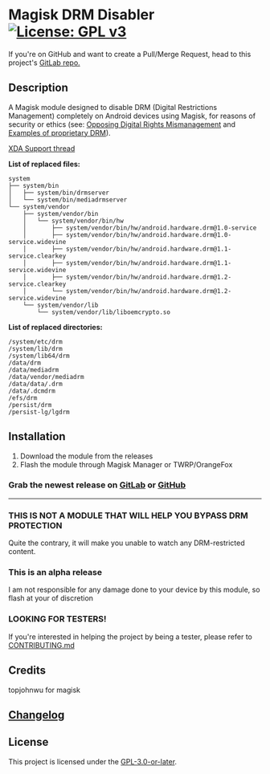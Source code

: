 # Magisk DRM Disabler  [![License: GPL v3](https://img.shields.io/badge/License-GPLv3-blue.svg)](https://www.gnu.org/licenses/gpl-3.0)

If you're on GitHub and want to create a Pull/Merge Request, head to this project's [GitLab repo.](https://gitlab.com/Atrate/magisk-drm-disabler/)

## Description

A Magisk module designed to disable DRM (Digital Restrictions Management) completely on Android devices using Magisk, for reasons of security or ethics (see: [Opposing Digital Rights Mismanagement](https://www.gnu.org/philosophy/opposing-drm.en.html) and [Examples of proprietary DRM](https://www.gnu.org/proprietary/proprietary-drm.en.html)).

[XDA Support thread](https://forum.xda-developers.com/apps/magisk/module-magisk-drm-disabler-t4070117)

**List of replaced files:**
```
system
├── system/bin
│   ├── system/bin/drmserver
│   └── system/bin/mediadrmserver
└── system/vendor
    ├── system/vendor/bin
    │   └── system/vendor/bin/hw
    │       ├── system/vendor/bin/hw/android.hardware.drm@1.0-service
    │       ├── system/vendor/bin/hw/android.hardware.drm@1.0-service.widevine
    │       ├── system/vendor/bin/hw/android.hardware.drm@1.1-service.clearkey
    │       ├── system/vendor/bin/hw/android.hardware.drm@1.1-service.widevine
    │       ├── system/vendor/bin/hw/android.hardware.drm@1.2-service.clearkey
    │       └── system/vendor/bin/hw/android.hardware.drm@1.2-service.widevine
    └── system/vendor/lib
        └── system/vendor/lib/liboemcrypto.so
```

**List of replaced directories:**
```
/system/etc/drm
/system/lib/drm
/system/lib64/drm
/data/drm
/data/mediadrm
/data/vendor/mediadrm
/data/data/.drm
/data/.dcmdrm
/efs/drm
/persist/drm
/persist-lg/lgdrm
```

## Installation
1. Download the module from the releases
2. Flash the module through Magisk Manager or TWRP/OrangeFox

### Grab the newest release on [GitLab](https://gitlab.com/Atrate/magisk-drm-disabler/releases) or [GitHub](https://github.com/Atrate/magisk-drm-disabler/releases)

---

### THIS IS NOT A MODULE THAT WILL HELP YOU BYPASS DRM PROTECTION
Quite the contrary, it will make you unable to watch any DRM-restricted content.

### This is an alpha release
I am not responsible for any damage done to your device by this module, so flash at your of discretion

### LOOKING FOR TESTERS!
If you're interested in helping the project by being a tester, please refer to [CONTRIBUTING.md](./CONTRIBUTING.md)

## Credits
topjohnwu for magisk

## [Changelog](./CHANGELOG)

## License
This project is licensed under the [GPL-3.0-or-later](https://www.gnu.org/licenses/gpl-3.0.html).

